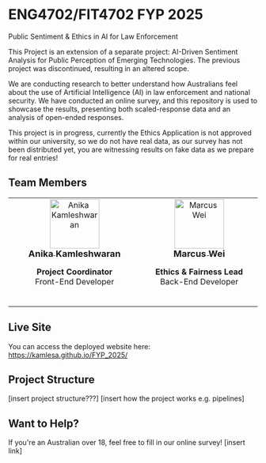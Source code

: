 # ENG4702/FIT4702 FYP 2025

Public Sentiment & Ethics in AI for Law Enforcement

This Project is an extension of a separate project: AI-Driven Sentiment Analysis for Public Perception of Emerging Technologies. The previous project was discontinued, resulting in an altered scope.

We are conducting research to better understand how Australians feel about the use of Artificial Intelligence (AI) in law enforcement and national security. We have conducted an online survey, and this repository is used to showcase the results, presenting both scaled-response data and an analysis of open-ended responses.

This project is in progress, currently the Ethics Application is not approved within our university, so we do not have real data, as our survey has not been distributed yet, you are witnessing results on fake data as we prepare for real entries!

## Team Members

<table>
  <tbody>
    <tr>
      <td align="center" valign="top" width="14.28%">
        <a href="https://github.com/kamlesa">
        <img src="https://avatars.githubusercontent.com/u/117716223?v=4" width="100px;" alt="Anika Kamleshwaran"/><br />
        <sub><b style="font-size:18px;">Anika Kamleshwaran</b></sub></a><p><strong>Project Coordinator</strong><br>Front-End Developer</p>
<br />
      </td>
    <td align="center" valign="top" width="14.28%">
        <a href="https://github.com/mwei0018">
        <img src="https://avatars.githubusercontent.com/u/163804023?v=4" width="100px;" alt="Marcus Wei"/><br />
        <sub><b style="font-size:18px;">Marcus Wei</b></sub></a><p><strong>Ethics & Fairness Lead</strong><br>Back-End Developer</p>

<br />
      </td>
    </tr>

  </tbody>

</table>

## Live Site

You can access the deployed website here: https://kamlesa.github.io/FYP_2025/

## Project Structure

[insert project structure???]
[insert how the project works e.g. pipelines]

## Want to Help?

If you're an Australian over 18, feel free to fill in our online survey!
[insert link]
